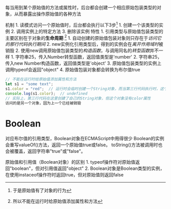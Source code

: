 每当用到某个原始值的方法或属性时，后台都会创建一个相应原始包装类型的对象，从而暴露出操作原始值的各种方法

机制
	1. 读模式访问一个原始值时，后台都会执行以下3步[^1]
		1. 创建一个该类型的实例
		2. 调用实例上的特定方法
		3. 删除该实例
特性
	1. 引用类型与原始值包装类型的主要区别在于对象的**生命周期** [^2] 
		1. 自动创建的原始值包装对象则只存在于*访问它的那行代码执行期间* 
		2. new实例化引用类型后，得到的实例会在*离开作用域时*被销毁
	2. 使用new调用原始值包装类型的*构造函数*，与调用同名的*转型函数*并不一样
		1. 字符串25，传入Number转型函数，返回值类型是'number'
		2. 字符串25，传入new Number构造函数，返回值类型是'object'
	3. 原始值包装类型的实例上调用typeof会返回"object"
	4. 原始值包装对象都会转换为布尔值true

```js
// 不能在运行时给原始值添加属性和方法
let s1 = "some text";
s1.color = "red";  // 运行时会临时创建一个String对象，而当第三行代码执行时，这个对象已经被销毁了
console.log(s1.color);  // undefined
// 实际上，第三行代码在这里创建了自己的String对象，但这个对象没有color属性
访问的是另一个对象，因为上一个已经被销毁
```

# Boolean
对应布尔值的引用类型，Boolean对象在ECMAScript中用得很少
Boolean的实例会重写valueOf()方法，返回一个原始值true或false。
toString()方法被调用时也会被覆盖，返回字符串"true"或"false"。

原始值和引用值（Boolean对象）的区别
	1. typeof操作符对原始值返回"boolean"，但对引用值返回"object"
	2. Boolean对象是Boolean类型的实例，在使用instaceof操作符时返回true，但对原始值则返回false

[^1]: 于是原始值有了对象的行为
[^2]: 所以不能在运行时给原始值添加属性和方法